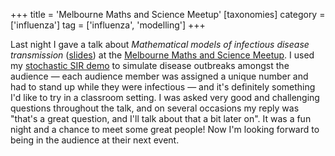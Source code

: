 +++
title = 'Melbourne Maths and Science Meetup'
[taxonomies]
category = ['influenza']
tag = ['influenza', 'modelling']
+++

Last night I gave a talk about *Mathematical models of infectious disease
transmission* ([slides](https://bitbucket.org/robmoss/talk-2019-02-mmsm/)) at
the
[Melbourne Maths and Science Meetup](https://www.meetup.com/The-Melbourne-Maths-and-Science-Meetup/events/258523294/).
I used my [stochastic SIR demo](https://robmoss.github.io/sir-demo/)
to simulate disease outbreaks amongst the audience — each audience member
was assigned a unique number and had to stand up while they were infectious
— and it's definitely something I'd like to try in a classroom setting.
I was asked very good and challenging questions throughout the talk, and on
several occasions my reply was "that's a great question, and I'll talk about
that a bit later on".
It was a fun night and a chance to meet some great people!
Now I'm looking forward to being in the audience at their next event.
